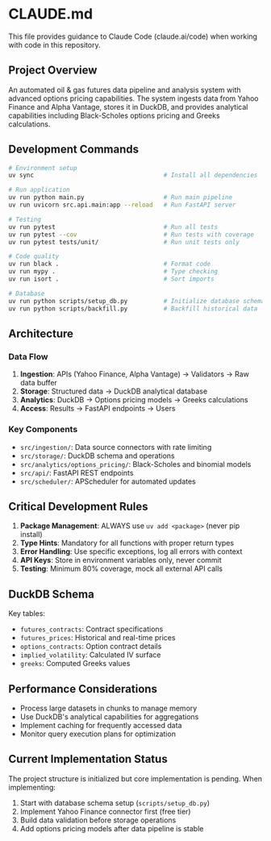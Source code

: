 # CLAUDE.md

This file provides guidance to Claude Code (claude.ai/code) when working with code in this repository.

## Project Overview

An automated oil & gas futures data pipeline and analysis system with advanced options pricing capabilities. The system ingests data from Yahoo Finance and Alpha Vantage, stores it in DuckDB, and provides analytical capabilities including Black-Scholes options pricing and Greeks calculations.

## Development Commands

```bash
# Environment setup
uv sync                                    # Install all dependencies

# Run application
uv run python main.py                      # Run main pipeline
uv run uvicorn src.api.main:app --reload   # Run FastAPI server

# Testing
uv run pytest                              # Run all tests
uv run pytest --cov                        # Run tests with coverage
uv run pytest tests/unit/                  # Run unit tests only

# Code quality
uv run black .                             # Format code
uv run mypy .                              # Type checking
uv run isort .                             # Sort imports

# Database
uv run python scripts/setup_db.py          # Initialize database schema
uv run python scripts/backfill.py          # Backfill historical data
```

## Architecture

### Data Flow
1. **Ingestion**: APIs (Yahoo Finance, Alpha Vantage) → Validators → Raw data buffer
2. **Storage**: Structured data → DuckDB analytical database
3. **Analytics**: DuckDB → Options pricing models → Greeks calculations
4. **Access**: Results → FastAPI endpoints → Users

### Key Components
- `src/ingestion/`: Data source connectors with rate limiting
- `src/storage/`: DuckDB schema and operations
- `src/analytics/options_pricing/`: Black-Scholes and binomial models
- `src/api/`: FastAPI REST endpoints
- `src/scheduler/`: APScheduler for automated updates

## Critical Development Rules

1. **Package Management**: ALWAYS use `uv add <package>` (never pip install)
2. **Type Hints**: Mandatory for all functions with proper return types
3. **Error Handling**: Use specific exceptions, log all errors with context
4. **API Keys**: Store in environment variables only, never commit
5. **Testing**: Minimum 80% coverage, mock all external API calls

## DuckDB Schema

Key tables:
- `futures_contracts`: Contract specifications
- `futures_prices`: Historical and real-time prices
- `options_contracts`: Option contract details
- `implied_volatility`: Calculated IV surface
- `greeks`: Computed Greeks values

## Performance Considerations

- Process large datasets in chunks to manage memory
- Use DuckDB's analytical capabilities for aggregations
- Implement caching for frequently accessed data
- Monitor query execution plans for optimization

## Current Implementation Status

The project structure is initialized but core implementation is pending. When implementing:
1. Start with database schema setup (`scripts/setup_db.py`)
2. Implement Yahoo Finance connector first (free tier)
3. Build data validation before storage operations
4. Add options pricing models after data pipeline is stable
